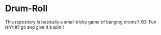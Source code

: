# Drum-Roll
This repository is basically a small tricky game of banging drums!! XD! Fun isn't it? go and give it a spin!!
